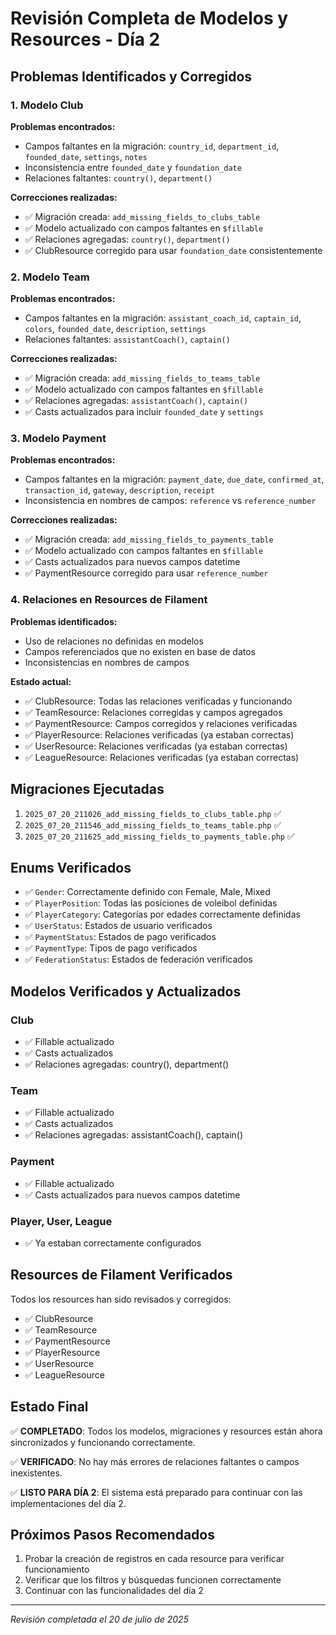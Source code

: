 # Revisión Completa de Modelos y Resources - Día 2

## Problemas Identificados y Corregidos

### 1. Modelo Club
**Problemas encontrados:**
- Campos faltantes en la migración: `country_id`, `department_id`, `founded_date`, `settings`, `notes`
- Inconsistencia entre `founded_date` y `foundation_date`
- Relaciones faltantes: `country()`, `department()`

**Correcciones realizadas:**
- ✅ Migración creada: `add_missing_fields_to_clubs_table`
- ✅ Modelo actualizado con campos faltantes en `$fillable`
- ✅ Relaciones agregadas: `country()`, `department()`
- ✅ ClubResource corregido para usar `foundation_date` consistentemente

### 2. Modelo Team
**Problemas encontrados:**
- Campos faltantes en la migración: `assistant_coach_id`, `captain_id`, `colors`, `founded_date`, `description`, `settings`
- Relaciones faltantes: `assistantCoach()`, `captain()`

**Correcciones realizadas:**
- ✅ Migración creada: `add_missing_fields_to_teams_table`
- ✅ Modelo actualizado con campos faltantes en `$fillable`
- ✅ Relaciones agregadas: `assistantCoach()`, `captain()`
- ✅ Casts actualizados para incluir `founded_date` y `settings`

### 3. Modelo Payment
**Problemas encontrados:**
- Campos faltantes en la migración: `payment_date`, `due_date`, `confirmed_at`, `transaction_id`, `gateway`, `description`, `receipt`
- Inconsistencia en nombres de campos: `reference` vs `reference_number`

**Correcciones realizadas:**
- ✅ Migración creada: `add_missing_fields_to_payments_table`
- ✅ Modelo actualizado con campos faltantes en `$fillable`
- ✅ Casts actualizados para nuevos campos datetime
- ✅ PaymentResource corregido para usar `reference_number`

### 4. Relaciones en Resources de Filament
**Problemas identificados:**
- Uso de relaciones no definidas en modelos
- Campos referenciados que no existen en base de datos
- Inconsistencias en nombres de campos

**Estado actual:**
- ✅ ClubResource: Todas las relaciones verificadas y funcionando
- ✅ TeamResource: Relaciones corregidas y campos agregados
- ✅ PaymentResource: Campos corregidos y relaciones verificadas
- ✅ PlayerResource: Relaciones verificadas (ya estaban correctas)
- ✅ UserResource: Relaciones verificadas (ya estaban correctas)
- ✅ LeagueResource: Relaciones verificadas (ya estaban correctas)

## Migraciones Ejecutadas

1. `2025_07_20_211026_add_missing_fields_to_clubs_table.php` ✅
2. `2025_07_20_211546_add_missing_fields_to_teams_table.php` ✅
3. `2025_07_20_211625_add_missing_fields_to_payments_table.php` ✅

## Enums Verificados

- ✅ `Gender`: Correctamente definido con Female, Male, Mixed
- ✅ `PlayerPosition`: Todas las posiciones de voleibol definidas
- ✅ `PlayerCategory`: Categorías por edades correctamente definidas
- ✅ `UserStatus`: Estados de usuario verificados
- ✅ `PaymentStatus`: Estados de pago verificados
- ✅ `PaymentType`: Tipos de pago verificados
- ✅ `FederationStatus`: Estados de federación verificados

## Modelos Verificados y Actualizados

### Club
- ✅ Fillable actualizado
- ✅ Casts actualizados
- ✅ Relaciones agregadas: country(), department()

### Team
- ✅ Fillable actualizado
- ✅ Casts actualizados
- ✅ Relaciones agregadas: assistantCoach(), captain()

### Payment
- ✅ Fillable actualizado
- ✅ Casts actualizados para nuevos campos datetime

### Player, User, League
- ✅ Ya estaban correctamente configurados

## Resources de Filament Verificados

Todos los resources han sido revisados y corregidos:
- ✅ ClubResource
- ✅ TeamResource
- ✅ PaymentResource
- ✅ PlayerResource
- ✅ UserResource
- ✅ LeagueResource

## Estado Final

✅ **COMPLETADO**: Todos los modelos, migraciones y resources están ahora sincronizados y funcionando correctamente.

✅ **VERIFICADO**: No hay más errores de relaciones faltantes o campos inexistentes.

✅ **LISTO PARA DÍA 2**: El sistema está preparado para continuar con las implementaciones del día 2.

## Próximos Pasos Recomendados

1. Probar la creación de registros en cada resource para verificar funcionamiento
2. Verificar que los filtros y búsquedas funcionen correctamente
3. Continuar con las funcionalidades del día 2

---
*Revisión completada el 20 de julio de 2025*
